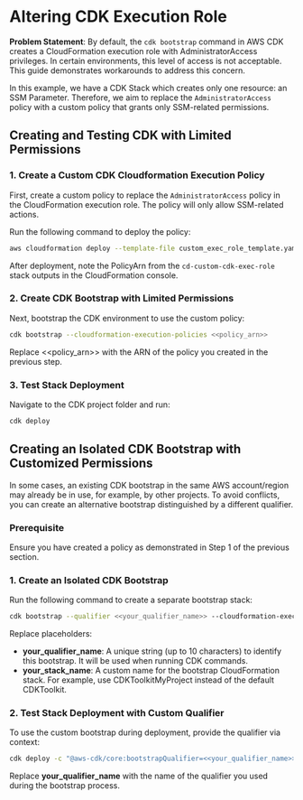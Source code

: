 
# Altering CDK Execution Role

**Problem Statement**:
By default, the `cdk bootstrap` command in AWS CDK creates a CloudFormation execution role with AdministratorAccess privileges. In certain environments, this level of access is not acceptable. This guide demonstrates workarounds to address this concern.

In this example, we have a CDK Stack which creates only one resource: an SSM Parameter. Therefore, we aim to replace the `AdministratorAccess` policy with a custom policy that grants only SSM-related permissions.

## Creating and Testing CDK with Limited Permissions

### 1. Create a Custom CDK Cloudformation Execution Policy

First, create a custom policy to replace the `AdministratorAccess` policy in the CloudFormation execution role. The policy will only allow SSM-related actions.

Run the following command to deploy the policy:

```bash
aws cloudformation deploy --template-file custom_exec_role_template.yaml --stack-name cd-custom-cdk-exec-role --capabilities CAPABILITY_NAMED_IAM
```

After deployment, note the PolicyArn from the `cd-custom-cdk-exec-role` stack outputs in the CloudFormation console.

### 2. Create CDK Bootstrap with Limited Permissions

Next, bootstrap the CDK environment to use the custom policy:

```bash
cdk bootstrap --cloudformation-execution-policies <<policy_arn>>
```

Replace <<policy_arn>> with the ARN of the policy you created in the previous step.

### 3. Test Stack Deployment

Navigate to the CDK project folder and run:

```bash
cdk deploy
```

## Creating an Isolated CDK Bootstrap with Customized Permissions

In some cases, an existing CDK bootstrap in the same AWS account/region may already be in use, for example, by other projects. To avoid conflicts, you can create an alternative bootstrap distinguished by a different qualifier.

### Prerequisite

Ensure you have created a policy as demonstrated in Step 1 of the previous section.

### 1. Create an Isolated CDK Bootstrap

Run the following command to create a separate bootstrap stack:

```bash
cdk bootstrap --qualifier <<your_qualifier_name>> --cloudformation-execution-policies <<put created policy Arn here>> --toolkit-stack-name <<your_stack_name>>
```

Replace placeholders:

- **your_qualifier_name**: A unique string (up to 10 characters) to identify this bootstrap. It will be used when running CDK commands.
- **your_stack_name**: A custom name for the bootstrap CloudFormation stack. For example, use CDKToolkitMyProject instead of the default CDKToolkit.

### 2. Test Stack Deployment with Custom Qualifier

To use the custom bootstrap during deployment, provide the qualifier via context:

```bash
cdk deploy -c "@aws-cdk/core:bootstrapQualifier=<<your_qualifier_name>>"
```

Replace **your_qualifier_name** with the name of the qualifier you used during the bootstrap process.
